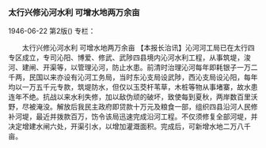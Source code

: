### 太行兴修沁河水利  可增水地两万余亩

1946-06-22
第2版()
专栏：

　　太行兴修沁河水利
    可增水地两万余亩
    【本报长治讯】沁河河工局已在太行四专区成立，专司沁阳、博爱、修武、武陟四县境内沁河水利工程，从事筑堤，浚河、建闸、开渠等，以管理沁河，防止水患。前清时治理沁河每年即耗银子一万二千两，民国以来亦设有沁河工务局，当时东沁支局设武陟，西沁支局设沁阳，每年均以一万五千元专款，筑堤防水，但仅以玉茭杆苇草，木桩等物从事堵寨，故水患连年不绝。抗战以来水利失修，加以敌伪顽的破坏，致使每到夏秋，两岸数百里沃野，尽被淹没。解放后我民主政府即贷款十万元及粮食一部，组织四县沿河人民修补河堤，最近并拨款百万，饬令该局迅速完成沿河工程。不仅须修复全部河堤，并决定增建水闸六处，开渠引水，以增加灌溉面积。完成后，可新增水地二万八千亩。
